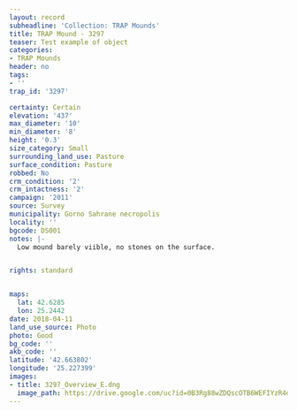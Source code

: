 ```yaml
---
layout: record
subheadline: 'Collection: TRAP Mounds'
title: TRAP Mound - 3297
teaser: Test example of object
categories:
- TRAP Mounds
header: no
tags:
- ''
trap_id: '3297'

certainty: Certain
elevation: '437'
max_diameter: '10'
min_diameter: '8'
height: '0.3'
size_category: Small
surrounding_land_use: Pasture
surface_condition: Pasture
robbed: No
crm_condition: '2'
crm_intactness: '2'
campaign: '2011'
source: Survey
municipality: Gorno Sahrane necropolis
locality: ''
bgcode: DS001
notes: |-
  Low mound barely viible, no stones on the surface.


rights: standard


maps:
  lat: 42.6285
  lon: 25.2442
date: 2018-04-11
land_use_source: Photo
photo: Good
bg_code: ''
akb_code: ''
latitude: '42.663802'
longitude: '25.227399'
images:
- title: 3297_Overview_E.dng
  image_path: https://drive.google.com/uc?id=0B3Rg88wZDQscOTB6WEFIYzR4dFk
---
```

